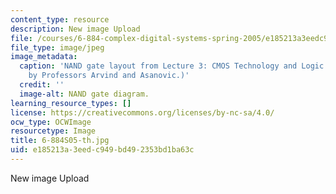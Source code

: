 ```yaml
---
content_type: resource
description: New image Upload
file: /courses/6-884-complex-digital-systems-spring-2005/e185213a3eedc949bd492353bd1ba63c_6-884S05-th.jpg
file_type: image/jpeg
image_metadata:
  caption: 'NAND gate layout from Lecture 3: CMOS Technology and Logic Gates. (Image
    by Professors Arvind and Asanovic.)'
  credit: ''
  image-alt: NAND gate diagram.
learning_resource_types: []
license: https://creativecommons.org/licenses/by-nc-sa/4.0/
ocw_type: OCWImage
resourcetype: Image
title: 6-884S05-th.jpg
uid: e185213a-3eed-c949-bd49-2353bd1ba63c
---
```

New image Upload